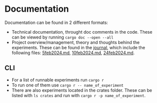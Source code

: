 # Documentation
Documentation can be found in 2 different formats:
- Technical documentation, throught doc comments in the code. These can be viewed by running `cargo doc --open --all`
- Project overview/management, theory and thoughts behind the experiments. These can be found in the [journal](journal), which include the following files:
[5feb2024.md]( journal/5feb2024.md),
[10feb2024.md](journal/10feb2024.md),
[24feb2024.md](journal/24feb2024.md).

## CLI
- For a list of runnable experiments run `cargo r`
- To run one of them use `cargo r -- name_of_experiment`
- There are also experiments located in the crates folder. These can be listed with `ls crates` and run with `cargo r -p name_of_experiment`.
